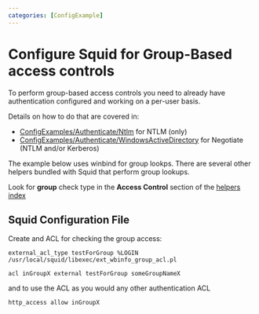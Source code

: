 ```yaml
---
categories: [ConfigExample]
---
```

# Configure Squid for Group-Based access controls

To perform group-based access controls you need to already have
authentication configured and working on a per-user basis.

Details on how to do that are covered in:
- [ConfigExamples/Authenticate/Ntlm](/ConfigExamples/Authenticate/Ntlm)
    for NTLM (only)
- [ConfigExamples/Authenticate/WindowsActiveDirectory](/ConfigExamples/Authenticate/WindowsActiveDirectory)
    for Negotiate (NTLM and/or Kerberos)

The example below uses winbind for group lookps. There are several other
helpers bundled with Squid that perform group lookups.

Look for **group** check type in the **Access Control** section of the
[helpers index](http://www.squid-cache.org/Doc/man/)

## Squid Configuration File

Create and ACL for checking the group access:
```
external_acl_type testForGroup %LOGIN /usr/local/squid/libexec/ext_wbinfo_group_acl.pl

acl inGroupX external testForGroup someGroupNameX
```

and to use the ACL as you would any other authentication ACL

```
http_access allow inGroupX
```